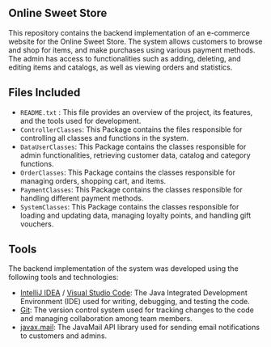 ## Online Sweet Store
This repository contains the backend implementation of an e-commerce website for the Online Sweet Store. The system allows customers to browse and shop for items, and make purchases using various payment methods. The admin has access to functionalities such as adding, deleting, and editing items and catalogs, as well as viewing orders and statistics.

## Files Included

- `README.txt` : This file provides an overview of the project, its features, and the tools used for development.
- `ControllerClasses`: This Package contains the files responsible for controlling all classes and functions in the system.
- `DataUserClasses`: This Package contains the classes responsible for admin functionalities, retrieving customer data, catalog and category functions.
- `OrderClasses`: This Package contains the classes responsible for managing orders, shopping cart, and items.
- `PaymentClasses`: This Package contains the classes responsible for handling different payment methods.
- `SystemClasses`: This Package contains the classes responsible for loading and updating data, managing loyalty points, and handling gift vouchers.
## Tools
The backend implementation of the system was developed using the following tools and technologies:

- [IntelliJ IDEA](https://www.jetbrains.com/idea/) / [Visual Studio Code](https://code.visualstudio.com/): The Java Integrated Development Environment (IDE) used for writing, debugging, and testing the code.
- [Git](https://git-scm.com/): The version control system used for tracking changes to the code and managing collaboration among team members.
- [javax.mail](https://javaee.github.io/javamail/): The JavaMail API library used for sending email notifications to customers and admins.

